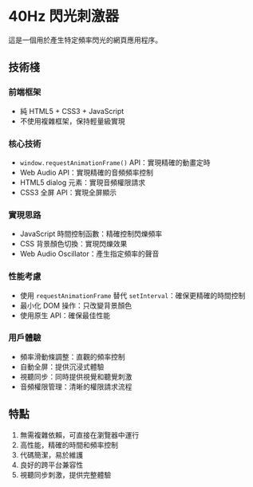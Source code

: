 # 40Hz 閃光刺激器

這是一個用於產生特定頻率閃光的網頁應用程序。

## 技術棧

### 前端框架
- 純 HTML5 + CSS3 + JavaScript
- 不使用複雜框架，保持輕量級實現

### 核心技術
- `window.requestAnimationFrame()` API：實現精確的動畫定時
- Web Audio API：實現精確的音頻頻率控制
- HTML5 dialog 元素：實現音頻權限請求
- CSS3 全屏 API：實現全屏顯示

### 實現思路
- JavaScript 時間控制函數：精確控制閃爍頻率
- CSS 背景顏色切換：實現閃爍效果
- Web Audio Oscillator：產生指定頻率的聲音

### 性能考慮
- 使用 `requestAnimationFrame` 替代 `setInterval`：確保更精確的時間控制
- 最小化 DOM 操作：只改變背景顏色
- 使用原生 API：確保最佳性能

### 用戶體驗
- 頻率滑動條調整：直觀的頻率控制
- 自動全屏：提供沉浸式體驗
- 視聽同步：同時提供視覺和聽覺刺激
- 音頻權限管理：清晰的權限請求流程

## 特點
1. 無需複雜依賴，可直接在瀏覽器中運行
2. 高性能，精確的時間和頻率控制
3. 代碼簡潔，易於維護
4. 良好的跨平台兼容性
5. 視聽同步刺激，提供完整體驗